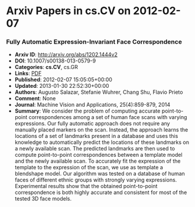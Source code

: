 # Arxiv Papers in cs.CV on 2012-02-07
### Fully Automatic Expression-Invariant Face Correspondence
- **Arxiv ID**: http://arxiv.org/abs/1202.1444v2
- **DOI**: 10.1007/s00138-013-0579-9
- **Categories**: **cs.CV**, cs.GR
- **Links**: [PDF](http://arxiv.org/pdf/1202.1444v2)
- **Published**: 2012-02-07 15:05:05+00:00
- **Updated**: 2013-01-30 22:52:30+00:00
- **Authors**: Augusto Salazar, Stefanie Wuhrer, Chang Shu, Flavio Prieto
- **Comment**: None
- **Journal**: Machine Vision and Applications, 25(4):859-879, 2014
- **Summary**: We consider the problem of computing accurate point-to-point correspondences among a set of human face scans with varying expressions. Our fully automatic approach does not require any manually placed markers on the scan. Instead, the approach learns the locations of a set of landmarks present in a database and uses this knowledge to automatically predict the locations of these landmarks on a newly available scan. The predicted landmarks are then used to compute point-to-point correspondences between a template model and the newly available scan. To accurately fit the expression of the template to the expression of the scan, we use as template a blendshape model. Our algorithm was tested on a database of human faces of different ethnic groups with strongly varying expressions. Experimental results show that the obtained point-to-point correspondence is both highly accurate and consistent for most of the tested 3D face models.



